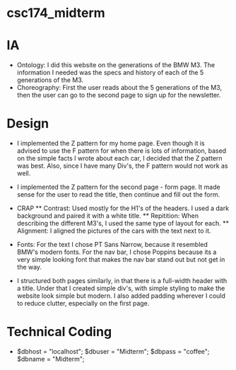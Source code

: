 # csc174_midterm

# IA
  * Ontology: I did this website on the generations of the BMW M3. The information I needed was the specs and history of each of the 5 generations of the M3. 
  * Choreography: First the user reads about the 5 generations of the M3, then the user can go to the second page to sign up for the newsletter.
  
# Design
  * I implemented the Z pattern for my home page. Even though it is advised to use the F pattern for when there is lots of information, based on the simple facts I wrote about each car, I decided that the Z pattern was best. Also, since I have many Div's, the F pattern would not work as well.
  * I implemented the Z pattern for the second page - form page. It made sense for the user to read the title, then continue and fill out the form.
  * CRAP
    ** Contrast: Used mostly for the H1's of the headers. I used a dark background and paired it with a white title.
    ** Repitition: When describing the different M3's, I used the same type of layout for each.
    ** Alignment: I aligned the pictures of the cars with the text next to it. 
    
  * Fonts: For the text I chose PT Sans Narrow, because it resembled BMW's modern fonts. For the nav bar, I chose Poppins because its a very simple looking font that makes the nav bar stand out but not get in the way. 
  * I structured both pages similarly, in that there is a full-width header with a title. Under that I created simple div's, with simple styling to make the website look simple but modern. I also added padding wherever I could to reduce clutter, especially on the first page. 
  
  
# Technical Coding

  * $dbhost = "localhost";
    $dbuser = "Midterm";
    $dbpass = "coffee";
    $dbname = "Midterm";
  
  
  
